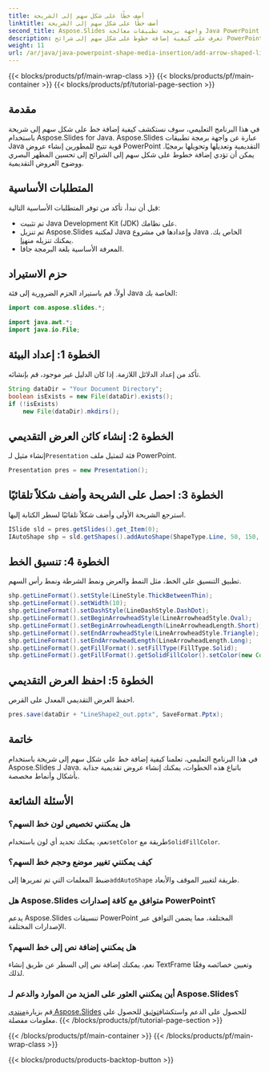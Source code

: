 ```yaml
---
title: أضف خطًا على شكل سهم إلى الشريحة
linktitle: أضف خطًا على شكل سهم إلى الشريحة
second_title: Aspose.Slides واجهة برمجة تطبيقات معالجة Java PowerPoint
description: تعرف على كيفية إضافة خطوط على شكل سهم إلى شرائح PowerPoint باستخدام Aspose.Slides لـ Java. قم بتخصيص الأنماط والألوان والمواضع بسهولة.
weight: 11
url: /ar/java/java-powerpoint-shape-media-insertion/add-arrow-shaped-line-slide/
---
```


{{< blocks/products/pf/main-wrap-class >}}
{{< blocks/products/pf/main-container >}}
{{< blocks/products/pf/tutorial-page-section >}}

## مقدمة
في هذا البرنامج التعليمي، سوف نستكشف كيفية إضافة خط على شكل سهم إلى شريحة باستخدام Aspose.Slides for Java. Aspose.Slides عبارة عن واجهة برمجة تطبيقات Java قوية تتيح للمطورين إنشاء عروض PowerPoint التقديمية وتعديلها وتحويلها برمجيًا. يمكن أن تؤدي إضافة خطوط على شكل سهم إلى الشرائح إلى تحسين المظهر البصري ووضوح العروض التقديمية.
## المتطلبات الأساسية
قبل أن نبدأ، تأكد من توفر المتطلبات الأساسية التالية:
- تم تثبيت Java Development Kit (JDK) على نظامك.
-  تم تنزيل Aspose.Slides لمكتبة Java وإعدادها في مشروع Java الخاص بك. يمكنك تنزيله من[هنا](https://releases.aspose.com/slides/java/).
- المعرفة الأساسية بلغة البرمجة جافا.

## حزم الاستيراد
أولاً، قم باستيراد الحزم الضرورية إلى فئة Java الخاصة بك:
```java
import com.aspose.slides.*;

import java.awt.*;
import java.io.File;
```
## الخطوة 1: إعداد البيئة
تأكد من إعداد الدلائل اللازمة. إذا كان الدليل غير موجود، قم بإنشائه.
```java
String dataDir = "Your Document Directory";
boolean isExists = new File(dataDir).exists();
if (!isExists)
    new File(dataDir).mkdirs();
```
## الخطوة 2: إنشاء كائن العرض التقديمي
 إنشاء مثيل لـ`Presentation` فئة لتمثيل ملف PowerPoint.
```java
Presentation pres = new Presentation();
```
## الخطوة 3: احصل على الشريحة وأضف شكلاً تلقائيًا
استرجع الشريحة الأولى وأضف شكلاً تلقائيًا لسطر الكتابة إليها.
```java
ISlide sld = pres.getSlides().get_Item(0);
IAutoShape shp = sld.getShapes().addAutoShape(ShapeType.Line, 50, 150, 300, 0);
```
## الخطوة 4: تنسيق الخط
تطبيق التنسيق على الخط، مثل النمط والعرض ونمط الشرطة ونمط رأس السهم.
```java
shp.getLineFormat().setStyle(LineStyle.ThickBetweenThin);
shp.getLineFormat().setWidth(10);
shp.getLineFormat().setDashStyle(LineDashStyle.DashDot);
shp.getLineFormat().setBeginArrowheadStyle(LineArrowheadStyle.Oval);
shp.getLineFormat().setBeginArrowheadLength(LineArrowheadLength.Short);
shp.getLineFormat().setEndArrowheadStyle(LineArrowheadStyle.Triangle);
shp.getLineFormat().setEndArrowheadLength(LineArrowheadLength.Long);
shp.getLineFormat().getFillFormat().setFillType(FillType.Solid);
shp.getLineFormat().getFillFormat().getSolidFillColor().setColor(new Color(PresetColor.Maroon));
```
## الخطوة 5: احفظ العرض التقديمي
احفظ العرض التقديمي المعدل على القرص.
```java
pres.save(dataDir + "LineShape2_out.pptx", SaveFormat.Pptx);
```

## خاتمة
في هذا البرنامج التعليمي، تعلمنا كيفية إضافة خط على شكل سهم إلى شريحة باستخدام Aspose.Slides لـ Java. باتباع هذه الخطوات، يمكنك إنشاء عروض تقديمية جذابة بأشكال وأنماط مخصصة.
## الأسئلة الشائعة
### هل يمكنني تخصيص لون خط السهم؟
 نعم، يمكنك تحديد أي لون باستخدام`setColor` طريقة مع`SolidFillColor`.
### كيف يمكنني تغيير موضع وحجم خط السهم؟
 ضبط المعلمات التي تم تمريرها إلى`addAutoShape` طريقة لتغيير الموقف والأبعاد.
### هل Aspose.Slides متوافق مع كافة إصدارات PowerPoint؟
يدعم Aspose.Slides تنسيقات PowerPoint المختلفة، مما يضمن التوافق عبر الإصدارات المختلفة.
### هل يمكنني إضافة نص إلى خط السهم؟
نعم، يمكنك إضافة نص إلى السطر عن طريق إنشاء TextFrame وتعيين خصائصه وفقًا لذلك.
### أين يمكنني العثور على المزيد من الموارد والدعم لـ Aspose.Slides؟
 قم بزيارة[منتدى Aspose.Slides](https://forum.aspose.com/c/slides/11) للحصول على الدعم واستكشاف[توثيق](https://reference.aspose.com/slides/java/) للحصول على معلومات مفصلة.
{{< /blocks/products/pf/tutorial-page-section >}}

{{< /blocks/products/pf/main-container >}}
{{< /blocks/products/pf/main-wrap-class >}}

{{< blocks/products/products-backtop-button >}}
